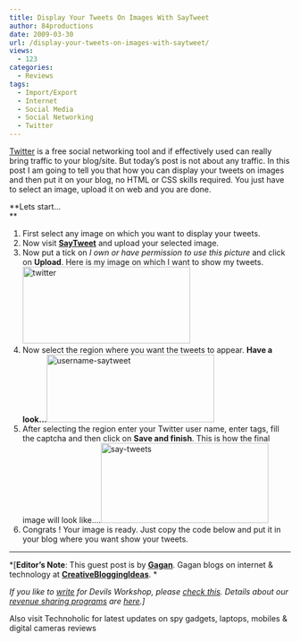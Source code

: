 ```yaml
---
title: Display Your Tweets On Images With SayTweet
author: 84productions
date: 2009-03-30
url: /display-your-tweets-on-images-with-saytweet/
views:
  - 123
categories:
  - Reviews
tags:
  - Import/Export
  - Internet
  - Social Media
  - Social Networking
  - Twitter
---
```

<a href="http://devilsworkshop.org/analyze-your-twitter-followers-using-twittersheep/" target="_self">Twitter</a> is a free social networking tool and if effectively used can really bring traffic to your blog/site. But today&#8217;s post is not about any traffic. In this post I am going to tell you that how you can display your tweets on images and then put it on your blog, no HTML or CSS skills required. You just have to select an image, upload it on web and you are done.

**Lets start&#8230;  
**

  1. First select any image on which you want to display your tweets.
  2. Now visit **<a href="http://saytweet.com/" onclick="_gaq.push(['_trackEvent', 'outbound-article', 'http://saytweet.com/', 'SayTweet']);" target="_blank">SayTweet</a>** and upload your selected image.
  3. Now put a tick on *I own or have permission to use this picture* and click on **Upload**. Here is my image on which I want to show my tweets.<img class="size-medium wp-image-5310 alignnone" title="twitter" src="http://cdn.devilsworkshop.org/files/2009/03/twitter-300x137.jpg" alt="twitter" width="300" height="137" />
  4. Now select the region where you want the tweets to appear. **Have a look&#8230;**<img class="size-medium wp-image-5311 alignnone" title="username-saytweet" src="http://cdn.devilsworkshop.org/files/2009/03/username-saytweet-300x121.png" alt="username-saytweet" width="300" height="121" />
  5. After selecting the region enter your Twitter user name, enter tags, fill the captcha and then click on **Save and finish**. This is how the final image will look like&#8230;.[<img class="size-medium wp-image-5309 alignnone" title="say-tweets" src="http://cdn.devilsworkshop.org/files/2009/03/say-tweets-300x143.png" alt="say-tweets" width="300" height="143" />][1]
  6. Congrats ! Your image is ready. Just copy the code below and put it in your blog where you want show your tweets.

* * *

*[**Editor&#8217;s Note**: This guest post is by **<a href="http://www.creativebloggingideas.com/" onclick="_gaq.push(['_trackEvent', 'outbound-article', 'http://www.creativebloggingideas.com/', 'Gagan']);" >Gagan</a>**. Gagan blogs on internet & technology at **<a href="http://www.creativebloggingideas.com/" onclick="_gaq.push(['_trackEvent', 'outbound-article', 'http://www.creativebloggingideas.com/', 'CreativeBloggingIdeas']);" >CreativeBloggingIdeas</a>**. *</p> 

*If you like to [write][2] for Devils Workshop, please [check this][2]. Details about our [revenue sharing programs][2] are [here][2].]*

Also visit Technoholic for latest updates on spy gadgets, laptops, mobiles & digital cameras reviews

 [1]: http://devilsworkshop.org/analyze-your-twitter-followers-using-twittersheep/
 [2]: http://devilsworkshop.org/join-dw/
